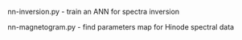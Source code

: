 
nn-inversion.py - train an ANN for spectra inversion

nn-magnetogram.py - find parameters map for Hinode spectral data
